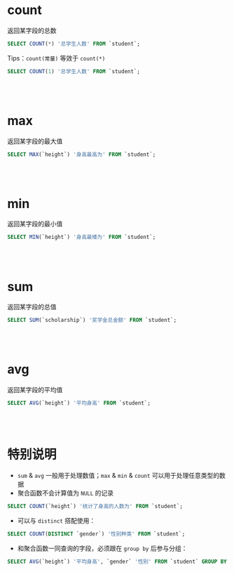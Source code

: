 # count

返回某字段的总数

```sql
SELECT COUNT(*) '总学生人数' FROM `student`;
```

Tips：`count(常量)` 等效于 `count(*)`

```sql
SELECT COUNT(1) '总学生人数' FROM `student`;
```

<br><br>

# max

返回某字段的最大值

```sql
SELECT MAX(`height`) '身高最高为' FROM `student`;
```

<br><br>

# min

返回某字段的最小值

```sql
SELECT MIN(`height`) '身高最矮为' FROM `student`;
```

<br><br>

# sum

返回某字段的总值

```sql
SELECT SUM(`scholarship`) '奖学金总金额' FROM `student`;
```

<br><br>

# avg

返回某字段的平均值

```sql
SELECT AVG(`height`) '平均身高' FROM `student`;
```

<br><br>

# 特别说明

-   `sum` & `avg` 一般用于处理数值；`max` & `min` & `count` 可以用于处理任意类型的数据
-   聚合函数不会计算值为 `NULL` 的记录

```sql
SELECT COUNT(`height`) '统计了身高的人数为' FROM `student`;
```

-   可以与 `distinct` 搭配使用：

```sql
SELECT COUNT(DISTINCT `gender`) '性别种类' FROM `student`;
```

-   和聚合函数一同查询的字段，必须跟在 `group by` 后参与分组：

```sql
SELECT AVG(`height`) '平均身高', `gender` '性别' FROM `student` GROUP BY `gender`;
```

<br>
